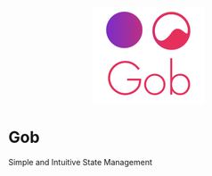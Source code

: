 <p align="center">
  <img  src ="https://github.com/nullice/Gob/raw/master/logo/logo-200.png" />
</p>




# Gob
Simple and Intuitive State Management


